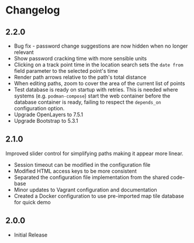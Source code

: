 <!-- -*- mode: markdown; -*- vim: set tw=78 ts=4 sts=0 sw=4 noet ft=markdown norl: -->

# Changelog

## 2.2.0

- Bug fix - password change suggestions are now hidden when no longer relevant
- Show password cracking time with more sensible units
- Clicking on a track point time in the location search sets the `date from`
  field parameter to the selected point's time
- Render path arrows relative to the path's total distance
- When editing paths, zoom to cover the area of the current list of points
- Test database is ready on startup with retries.  This is needed where
  systems (e.g. `podman-compose`) start the web container before the database
  container is ready, failing to respect the `depends_on` configuration
  option.
- Upgrade OpenLayers to 7.5.1
- Upgrade Bootstrap to 5.3.1

## 2.1.0

Improved slider control for simplifying paths making it appear more linear.

- Session timeout can be modified in the configuration file
- Modified HTML access keys to be more consistent
- Separated the configuration file implementation from the shared code-base
- Minor updates to Vagrant configuration and documentation
- Created a Docker configuration to use pre-imported map tile database for
  quick demo

## 2.0.0

- Initial Release
